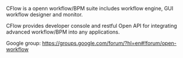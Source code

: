 CFlow is a openn workflow/BPM suite includes workflow engine, GUI workflow designer and monitor.

CFlow provides developer console and restful Open API for integrating advanced workflow/BPM into any applications.

Google group: https://groups.google.com/forum/?hl=en#!forum/open-workflow
